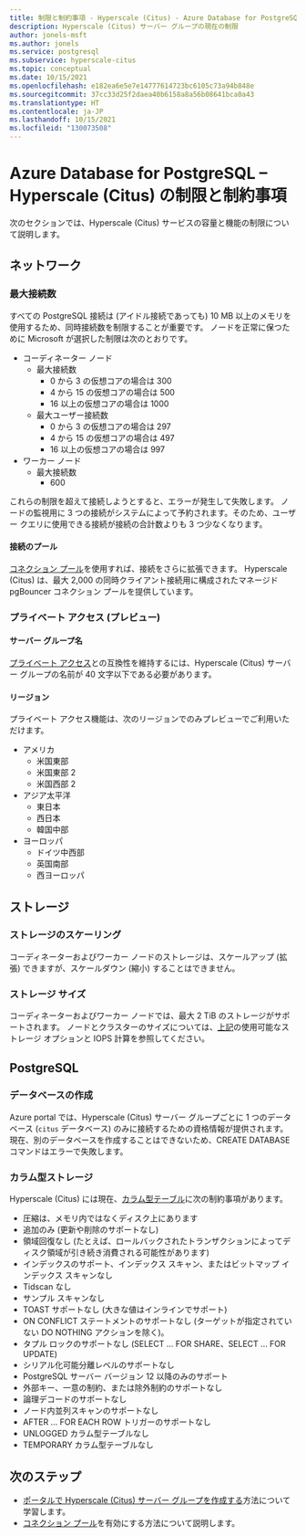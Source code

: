 ```yaml
---
title: 制限と制約事項 - Hyperscale (Citus) - Azure Database for PostgreSQL
description: Hyperscale (Citus) サーバー グループの現在の制限
author: jonels-msft
ms.author: jonels
ms.service: postgresql
ms.subservice: hyperscale-citus
ms.topic: conceptual
ms.date: 10/15/2021
ms.openlocfilehash: e182ea6e5e7e14777614723bc6105c73a94b848e
ms.sourcegitcommit: 37cc33d25f2daea40b6158a8a56b08641bca0a43
ms.translationtype: HT
ms.contentlocale: ja-JP
ms.lasthandoff: 10/15/2021
ms.locfileid: "130073508"
---
```

# <a name="azure-database-for-postgresql--hyperscale-citus-limits-and-limitations"></a>Azure Database for PostgreSQL – Hyperscale (Citus) の制限と制約事項

次のセクションでは、Hyperscale (Citus) サービスの容量と機能の制限について説明します。

## <a name="networking"></a>ネットワーク

### <a name="maximum-connections"></a>最大接続数

すべての PostgreSQL 接続は (アイドル接続であっても) 10 MB 以上のメモリを使用するため、同時接続数を制限することが重要です。 ノードを正常に保つために Microsoft が選択した制限は次のとおりです。

* コーディネーター ノード
   * 最大接続数
       * 0 から 3 の仮想コアの場合は 300
       * 4 から 15 の仮想コアの場合は 500
       * 16 以上の仮想コアの場合は 1000
   * 最大ユーザー接続数
       * 0 から 3 の仮想コアの場合は 297
       * 4 から 15 の仮想コアの場合は 497
       * 16 以上の仮想コアの場合は 997
* ワーカー ノード
   * 最大接続数
       * 600

これらの制限を超えて接続しようとすると、エラーが発生して失敗します。 ノードの監視用に 3 つの接続がシステムによって予約されます。そのため、ユーザー クエリに使用できる接続が接続の合計数よりも 3 つ少なくなります。

#### <a name="connection-pooling"></a>接続のプール

[コネクション プール](concepts-hyperscale-connection-pool.md)を使用すれば、接続をさらに拡張できます。 Hyperscale (Citus) は、最大 2,000 の同時クライアント接続用に構成されたマネージド pgBouncer コネクション プールを提供しています。

### <a name="private-access-preview"></a>プライベート アクセス (プレビュー)

#### <a name="server-group-name"></a>サーバー グループ名

[プライベート アクセス](concepts-hyperscale-private-access.md)との互換性を維持するには、Hyperscale (Citus) サーバー グループの名前が 40 文字以下である必要があります。

#### <a name="regions"></a>リージョン

プライベート アクセス機能は、次のリージョンでのみプレビューでご利用いただけます。

* アメリカ
    * 米国東部
    * 米国東部 2
    * 米国西部 2
* アジア太平洋
    * 東日本
    * 西日本
    * 韓国中部
* ヨーロッパ
    * ドイツ中西部
    * 英国南部
    * 西ヨーロッパ

## <a name="storage"></a>ストレージ

### <a name="storage-scaling"></a>ストレージのスケーリング

コーディネーターおよびワーカー ノードのストレージは、スケールアップ (拡張) できますが、スケールダウン (縮小) することはできません。

### <a name="storage-size"></a>ストレージ サイズ

コーディネーターおよびワーカー ノードでは、最大 2 TiB のストレージがサポートされます。 ノードとクラスターのサイズについては、[上記](concepts-hyperscale-configuration-options.md#compute-and-storage)の使用可能なストレージ オプションと IOPS 計算を参照してください。

## <a name="postgresql"></a>PostgreSQL

### <a name="database-creation"></a>データベースの作成

Azure portal では、Hyperscale (Citus) サーバー グループごとに 1 つのデータベース (`citus` データベース) のみに接続するための資格情報が提供されます。 現在、別のデータベースを作成することはできないため、CREATE DATABASE コマンドはエラーで失敗します。

### <a name="columnar-storage"></a>カラム型ストレージ

Hyperscale (Citus) には現在、[カラム型テーブル](concepts-hyperscale-columnar.md)に次の制約事項があります。

* 圧縮は、メモリ内ではなくディスク上にあります
* 追加のみ (更新や削除のサポートなし)
* 領域回復なし (たとえば、ロールバックされたトランザクションによってディスク領域が引き続き消費される可能性があります)
* インデックスのサポート、インデックス スキャン、またはビットマップ インデックス スキャンなし
* Tidscan なし
* サンプル スキャンなし
* TOAST サポートなし (大きな値はインラインでサポート)
* ON CONFLICT ステートメントのサポートなし (ターゲットが指定されていない DO NOTHING アクションを除く)。
* タプル ロックのサポートなし (SELECT ... FOR SHARE、SELECT ... FOR UPDATE)
* シリアル化可能分離レベルのサポートなし
* PostgreSQL サーバー バージョン 12 以降のみのサポート
* 外部キー、一意の制約、または除外制約のサポートなし
* 論理デコードのサポートなし
* ノード内並列スキャンのサポートなし
* AFTER ... FOR EACH ROW トリガーのサポートなし
* UNLOGGED カラム型テーブルなし
* TEMPORARY カラム型テーブルなし

## <a name="next-steps"></a>次のステップ

* [ポータルで Hyperscale (Citus) サーバー グループを作成する](quickstart-create-hyperscale-portal.md)方法について学習します。
* [コネクション プール](concepts-hyperscale-connection-pool.md)を有効にする方法について説明します。
